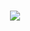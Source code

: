 <h1 align="center">
  <img src="https://readme-typing-svg.herokuapp.com/?font=Ubuntu+Mono&size=34&center=true&vCenter=true&width=600&height=70&duration=4000&lines=HI+THERE!;I'M+ZAKARYA+CHAIB;&color=E63946" />
</h1>

